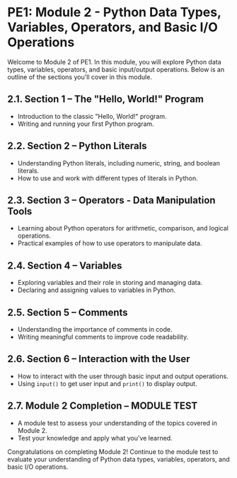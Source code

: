 # PE1: Module 2 - Python Data Types, Variables, Operators, and Basic I/O Operations

Welcome to Module 2 of PE1. In this module, you will explore Python data types, variables, operators, and basic input/output operations. Below is an outline of the sections you'll cover in this module.

## 2.1. Section 1 – The "Hello, World!" Program
- Introduction to the classic "Hello, World!" program.
- Writing and running your first Python program.

## 2.2. Section 2 – Python Literals
- Understanding Python literals, including numeric, string, and boolean literals.
- How to use and work with different types of literals in Python.

## 2.3. Section 3 – Operators - Data Manipulation Tools
- Learning about Python operators for arithmetic, comparison, and logical operations.
- Practical examples of how to use operators to manipulate data.

## 2.4. Section 4 – Variables
- Exploring variables and their role in storing and managing data.
- Declaring and assigning values to variables in Python.

## 2.5. Section 5 – Comments
- Understanding the importance of comments in code.
- Writing meaningful comments to improve code readability.

## 2.6. Section 6 – Interaction with the User
- How to interact with the user through basic input and output operations.
- Using `input()` to get user input and `print()` to display output.

## 2.7. Module 2 Completion – MODULE TEST
- A module test to assess your understanding of the topics covered in Module 2.
- Test your knowledge and apply what you've learned.

Congratulations on completing Module 2! Continue to the module test to evaluate your understanding of Python data types, variables, operators, and basic I/O operations.
